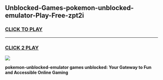 
## Unblocked-Games-pokemon-unblocked-emulator-Play-Free-zpt2i
<h3>
<a href="https://premium76.site?title=pokemon-unblocked-emulator&ref=18A1">CLICK TO PLAY</a></h3>
<hr>

<h3>
<a href="https://premium76.site?title=pokemon-unblocked-emulator&ref=18A1">CLICK 2 PLAY</a>
  
</h3>

<a href="https://premium76.site?title=pokemon-unblocked-emulator&ref=18A1"><img src="https://clearcache.store/games.png"></a>


**pokemon-unblocked-emulator games unblocked: Your Gateway to Fun and Accessible Online Gaming**
